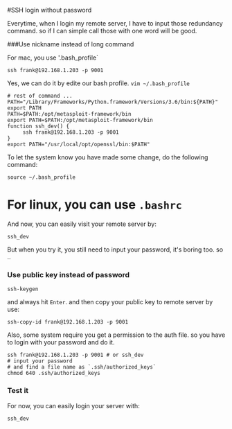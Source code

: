 #SSH login without password

Everytime, when I login my remote server, I have to input those redundancy command. so if I can simple call those with one word will be good.

###Use nickname instead of long command

For mac, you use '.bash_profile`

	ssh frank@192.168.1.203 -p 9001
Yes, we can do it by edite our bash profile. `vim ~/.bash_profile`

	# rest of command ...
	PATH="/Library/Frameworks/Python.framework/Versions/3.6/bin:${PATH}"
	export PATH
	PATH=$PATH:/opt/metasploit-framework/bin
	export PATH=$PATH:/opt/metasploit-framework/bin
	function ssh_dev() {
	     ssh frank@192.168.1.203 -p 9001
	}
	export PATH="/usr/local/opt/openssl/bin:$PATH"
To let the system know you have made some change, do the following command:

	source ~/.bash_profile

# For linux, you can use `.bashrc`


And now, you can easily visit your remote server by:

	ssh_dev
But when you try it, you still need to input your password, it's boring too. so ..



### Use public key instead of password

	ssh-keygen

and always hit `Enter`. and then copy your public key to remote server by use:

	ssh-copy-id frank@192.168.1.203 -p 9001

Also, some system require you get a permission to the auth file. so you have to login with your password and do it.

	ssh frank@192.168.1.203 -p 9001 # or ssh_dev
	# input your password
	# and find a file name as `.ssh/authorized_keys`
	chmod 640 .ssh/authorized_keys

### Test it

For now, you can easily login your server with:

	ssh_dev 
